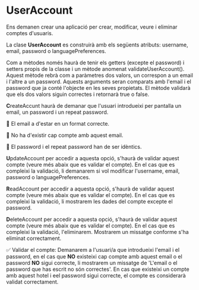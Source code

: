 # UserAccount

Ens demanen crear una aplicació per crear, modificar, veure i eliminar comptes d'usuaris.

La clase **UserAccount** es construirà amb els següents atributs: username, email, password o languagePreferences. 

Com a mètodes només haurà de tenir els getters (excepte el password) i setters propis de la classe i un mètode anomenat validateUserAccount(). Aquest mètode rebrà com a paràmetres dos valors, un correspon a un email i l'altre a un password. Aquests arguments seran comparats amb l'email i el password que ja conté l'objecte en les seves propietats. El mètode validarà que els dos valors siguin correctes i retornarà true o false.

**C**reateAccunt haurà de demanar que l'usuari introdueixi per pantalla un email, un password i un repeat password. 

🚫 El email a d'estar en un format correcte.

🚫 No ha d'existir cap compte amb aquest email.

🚫 El password i el repeat password han de ser idèntics.

**U**pdateAccount per accedir a aquesta opció, s'haurà de validar aquest compte (veure més abaix que es validar el compte). En el cas que es compleixi la validació, li demanarem si vol modificar l'username, email, password o languagePreferences.

**R**eadAccount per accedir a aquesta opció, s'haurà de validar aquest compte (veure més abaix que es validar el compte). En el cas que es compleixi la validació, li mostrarem les dades del compte excepte el password.

**D**eleteAccount per accedir a aquesta opció, s'haurà de validar aquest compte (veure més abaix que es validar el compte). En el cas que es compleixi la validació, l'eliminarem. Mostrarem un missatge conforme s'ha eliminat correctament.

✅ Validar el compte: Demanarem a l'usuari/a que introdueixi l'email i el password, en el cas que **NO** existeixi cap compte amb aquest email o el password **NO** sigui correcte, li mostrarem un missatge de 'L'email o el password que has escrit no són correctes'. En cas que existeixi un compte amb aquest hotel i eel password sigui correcte, el compte es considerarà validat correctament.











